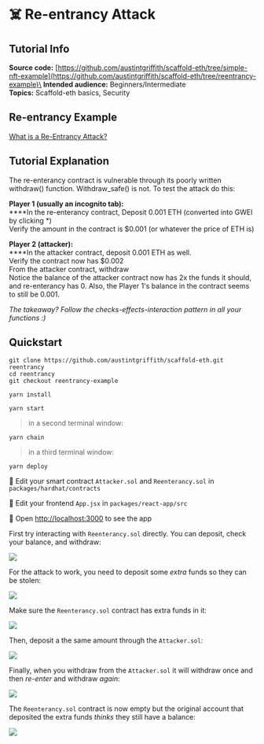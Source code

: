 # ☠️ Re-entrancy Attack

## Tutorial Info

**Source code:** [https://github.com/austintgriffith/scaffold-eth/tree/simple-nft-example](https://github.com/austintgriffith/scaffold-eth/tree/reentrancy-example)\
**Intended audience:** Beginners/Intermediate\
**Topics:** Scaffold-eth basics, Security

## Re-entrancy Example

[What is a Re-Entrancy Attack?](https://quantstamp.com/blog/what-is-a-re-entrancy-attack)

## Tutorial Explanation

The re-enterancy contract is vulnerable through its poorly written withdraw() function. Withdraw_safe() is not. To test the attack do this:

**Player 1 (usually an incognito tab):**\
****In the re-enterancy contract, Deposit 0.001 ETH (converted into GWEI by clicking \*)\
Verify the amount in the contract is $0.001 (or whatever the price of ETH is)

**Player 2 (attacker):**\
****In the attacker contract, deposit 0.001 ETH as well.\
Verify the contract now has $0.002\
From the attacker contract, withdraw\
Notice the balance of the attacker contract now has 2x the funds it should, and re-enterancy has 0. Also, the Player 1's balance in the contract seems to still be 0.001.

_The takeaway? Follow the checks-effects-interaction pattern in all your functions :)_

## Quickstart

```
git clone https://github.com/austintgriffith/scaffold-eth.git reentrancy
cd reentrancy
git checkout reentrancy-example
```

```
yarn install
```

```
yarn start
```

> in a second terminal window:

```
yarn chain
```

> in a third terminal window:

```
yarn deploy
```

🔏 Edit your smart contract `Attacker.sol` and `Reenterancy.sol` in `packages/hardhat/contracts`

📝 Edit your frontend `App.jsx` in `packages/react-app/src`

📱 Open [http://localhost:3000](http://localhost:3000) to see the app

First try interacting with `Reenterancy.sol` directly. You can deposit, check your balance, and withdraw:

![](https://user-images.githubusercontent.com/2653167/104358533-d135f280-54cb-11eb-947f-c23244cec8f2.png)

For the attack to work, you need to deposit some _extra_ funds so they can be stolen:

![](https://user-images.githubusercontent.com/2653167/104358669-017d9100-54cc-11eb-95c2-ef73da4b6b2b.png)

Make sure the `Reenterancy.sol` contract has extra funds in it:

![](https://user-images.githubusercontent.com/2653167/104358768-2245e680-54cc-11eb-8f87-c20cca22f54a.png)

Then, deposit a the same amount through the `Attacker.sol`:

![](https://user-images.githubusercontent.com/2653167/104358818-31c52f80-54cc-11eb-91f6-99e838a44d3e.png)

Finally, when you withdraw from the `Attacker.sol` it will withdraw once and then _re-enter_ and withdraw _again_:

![](https://user-images.githubusercontent.com/2653167/104358966-5b7e5680-54cc-11eb-94c3-042ff0e7325d.png)

The `Reenterancy.sol` contract is now empty but the original account that deposited the extra funds _thinks_ they still have a balance:

![](https://user-images.githubusercontent.com/2653167/104359146-93859980-54cc-11eb-9887-eccfe8cc17ef.png)
